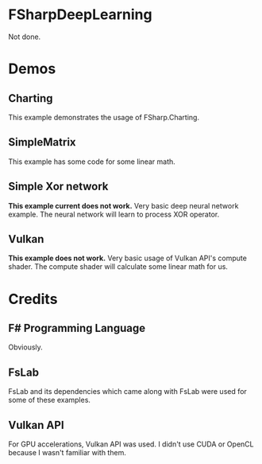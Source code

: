 # FSharpDeepLearning
Not done.

# Demos
## Charting
This example demonstrates the usage of FSharp.Charting.

## SimpleMatrix
This example has some code for some linear math.

## Simple Xor network
**This example current does not work.**
Very basic deep neural network example.
The neural network will learn to process XOR operator.

## Vulkan
**This example does not work.**
Very basic usage of Vulkan API's compute shader.
The compute shader will calculate some linear math for us.

# Credits
## F# Programming Language
Obviously.

## FsLab
FsLab and its dependencies which came along with FsLab were used for some of these examples.

## Vulkan API
For GPU accelerations, Vulkan API was used. I didn't use CUDA or OpenCL because I wasn't familiar with them.
